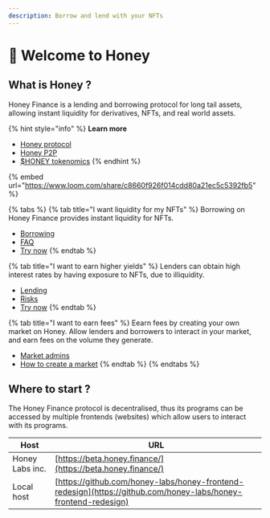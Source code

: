 ```yaml
---
description: Borrow and lend with your NFTs
---
```


# 👋 Welcome to Honey

## What is Honey ?

Honey Finance is a lending and borrowing protocol for long tail assets, allowing instant liquidity for derivatives, NFTs, and real world assets.

{% hint style="info" %}
**Learn more**

* [Honey protocol](lending-protocol/nfts.md)
* [Honey P2P](honey-p2p/overview.md)
* [$HONEY tokenomics](tokenomics/honey.md)
{% endhint %}

{% embed url="https://www.loom.com/share/c8660f926f014cdd80a21ec5c5392fb5" %}

{% tabs %}
{% tab title="I want liquidity for my NFTs" %}
Borrowing on Honey Finance provides instant liquidity for NFTs.

* [Borrowing](lending-protocol/borrowing.md)
* [FAQ](faq/faq/lending-and-borrowing-faq.md)
* [Try now](https://beta.honey.finance)
{% endtab %}

{% tab title="I want to earn higher yields" %}
Lenders can obtain high interest rates by having exposure to NFTs, due to illiquidity.

* [Lending](lending-protocol/lending.md)
* [Risks](lending-protocol/risk/)
* [Try now](https://beta.honey.finance)
{% endtab %}

{% tab title="I want to earn fees" %}
Eearn fees by creating your own market on Honey. Allow lenders and borrowers to interact in your market, and earn fees on the volume they generate.

* [Market admins](lending-protocol/market-admins/)
* [How to create a market](tutorials/tutorials/create-a-market.md)
{% endtab %}
{% endtabs %}

## Where to start ?

The Honey Finance protocol is decentralised, thus its programs can be accessed by multiple frontends (websites) which allow users to interact with its programs.

| Host            | URL                                                                                                            |
| --------------- | -------------------------------------------------------------------------------------------------------------- |
| Honey Labs inc. | [https://beta.honey.finance/](https://beta.honey.finance/)                                                     |
| Local host      | [https://github.com/honey-labs/honey-frontend-redesign](https://github.com/honey-labs/honey-frontend-redesign) |
